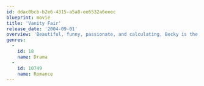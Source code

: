 ```yaml
---
id: ddac0bcb-b2e6-4315-a5a8-ee6532a6eeec
blueprint: movie
title: 'Vanity Fair'
release_date: '2004-09-01'
overview: 'Beautiful, funny, passionate, and calculating, Becky is the orphaned daughter of a starving English artist and a French chorus girl. She yearns for a more glamorous life than her birthright promises and resolves to conquer English society by any means possible. A mere ascension into the heights of society is simply not enough. So Becky finds a patron in the powerful Marquess of Steyne whose whims enable Becky to realise her dreams. But is the ultimate cost too high for her?'
genres:
  -
    id: 18
    name: Drama
  -
    id: 10749
    name: Romance
---
```

